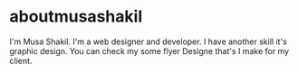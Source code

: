 # aboutmusashakil
I'm Musa Shakil. I'm a web designer and developer. I have another skill it's graphic design. You can check my some flyer Designe that's I make for my client.
